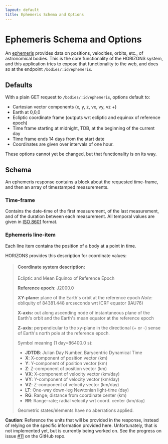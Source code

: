 ```yaml
---
layout: default
title: Ephemeris Schema and Options
---
```


# Ephemeris Schema and Options

An [ephemeris] provides data on positions, velocities, orbits, etc., of
astronomical bodies. This is the core functionality of the HORIZONS system,
and this application tries to expose that functionality to the web,
and does so at the endpoint `/bodies/:id/ephemeris`.

[ephemeris]: https://en.wikipedia.org/wiki/Ephemeris

## Defaults

With a plain GET request to `/bodies/:id/ephemeris`, options default to:

 - Cartesian vector components (x, y, z, vx, vy, vz +)
 - Earth at 0,0,0
 - Ecliptic coordinate frame (outputs wrt ecliptic and equinox of reference epoch)
 - Time frame starting at midnight, TDB, at the beginning of the current day
 - Time frame ends 14 days from the start date
 - Coordinates are given over intervals of one hour.

These options cannot yet be changed, but that functionality is on its way.

## Schema

An ephemeris response contains a block about the requested time-frame,
and then an array of timestamped measurements.

### Time-frame

Contains the date-time of the first measurement,
of the last measurement, and of the duration between each measurement.
All temporal values are given in [ISO 8601] format.

[ISO 8601]: https://en.wikipedia.org/wiki/ISO_8601

### Ephemeris line-item

Each line item contains the position of a body at a point in time.

HORIZONS provides this description for coordinate values:

> #### Coordinate system description:
> 
> Ecliptic and Mean Equinox of Reference Epoch
> 
> **Reference epoch**: J2000.0
> 
> **XY-plane:** plane of the Earth's orbit at the reference epoch
> *Note*: obliquity of 84381.448 arcseconds wrt ICRF equator (IAU76)
> 
> **X-axis:** out along ascending node of instantaneous plane of the Earth's
> orbit and the Earth's mean equator at the reference epoch
> 
> **Z-axis:** perpendicular to the xy-plane in the directional (+ or -) sense
> of Earth's north pole at the reference epoch.
> 
> Symbol meaning (1 day=86400.0 s):
> 
>  - **JDTDB**: Julian Day Number, Barycentric Dynamical Time
>  - **X**: X-component of position vector (km)
>  - **Y**: Y-component of position vector (km)
>  - **Z**: Z-component of position vector (km)
>  - **VX**: X-component of velocity vector (km/day)
>  - **VY**: Y-component of velocity vector (km/day)
>  - **VZ**: Z-component of velocity vector (km/day)
>  - **LT**: One-way down-leg Newtonian light-time (day)
>  - **RG**: Range; distance from coordinate center (km)
>  - **RR**: Range-rate; radial velocity wrt coord. center (km/day)
> 
> Geometric states/elements have no aberrations applied.

**Caution**: Reference the units that will be provided in the response,
instead of relying on the specific information provided here.
Unfortunately, that is not implemented yet, but is currently being worked on.
See the progress on issue [#11] on the GitHub repo.

[#11]: https://github.com/Cantido/horizons/issues/11
